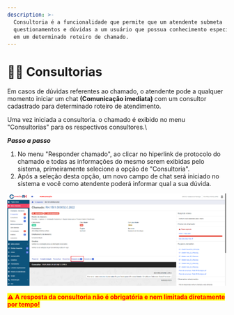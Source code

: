 ```yaml
---
description: >-
  Consultoria é a funcionalidade que permite que um atendente submeta
  questionamentos e dúvidas a um usuário que possua conhecimento especializado
  em um determinado roteiro de chamado.
---
```


# 🧑‍🏫 Consultorias

Em casos de dúvidas referentes ao chamado, o atendente pode a qualquer momento iniciar um chat **(Comunicação imediata)** com um consultor cadastrado para determinado roteiro de atendimento.

Uma vez iniciada a consultoria. o chamado é exibido no menu "Consultorias" para os respectivos consultores.\


_**Passo a passo**_

1. No menu "Responder chamado", ao clicar no hiperlink de protocolo do chamado e todas as informações do mesmo serem exibidas pelo sistema, primeiramente selecione a opção de "Consultoria".
2. Após a seleção desta opção, um novo campo de chat será iniciado no sistema e você como atendente poderá informar qual a sua dúvida.&#x20;

![](<../.gitbook/assets/image (52).png>)

<mark style="color:red;">**⚠️ A resposta da consultoria não é obrigatória e nem limitada diretamente por tempo!**</mark>&#x20;
